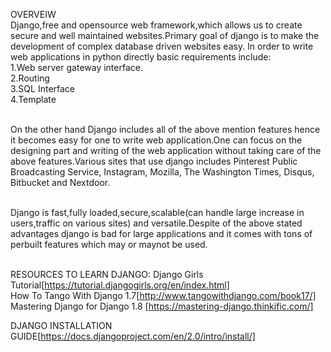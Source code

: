 OVERVEIW<br>
Django,free and opensource web framework,which allows us to create secure and well maintained websites.Primary goal of django is to make the development of complex database driven websites easy.
In order to write web applications in python directly basic requirements include:<br>
1.Web server gateway interface.<br>
2.Routing<br>
3.SQL Interface<br>
4.Template<br><br>

On the other hand Django includes all of the above mention features hence it becomes easy for one to write web application.One can focus on the designing part and writing of the web application without taking care of the above features.Various sites that use django includes Pinterest Public Broadcasting Service, Instagram, Mozilla, The Washington Times, Disqus, Bitbucket and Nextdoor.<br><br>

Django is fast,fully loaded,secure,scalable(can handle large increase in users,traffic on various sites) and versatile.Despite of the above stated advantages django is bad for large applications and it comes with tons of perbuilt features which may or maynot be used.<br><br>

RESOURCES TO LEARN DJANGO:
Django Girls Tutorial[https://tutorial.djangogirls.org/en/index.html]<br>
How To Tango With Django 1.7[http://www.tangowithdjango.com/book17/]<br>
Mastering Django for Django 1.8 [https://mastering-django.thinkific.com/]<br>

DJANGO INSTALLATION GUIDE[https://docs.djangoproject.com/en/2.0/intro/install/]

